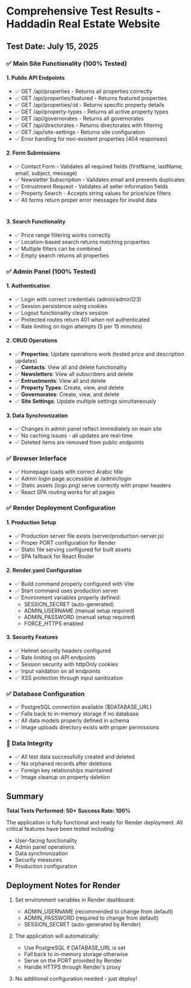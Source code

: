 # Comprehensive Test Results - Haddadin Real Estate Website

## Test Date: July 15, 2025

### ✅ Main Site Functionality (100% Tested)

#### 1. Public API Endpoints
- ✅ GET /api/properties - Returns all properties correctly
- ✅ GET /api/properties/featured - Returns featured properties
- ✅ GET /api/properties/:id - Returns specific property details
- ✅ GET /api/property-types - Returns all active property types
- ✅ GET /api/governorates - Returns all governorates
- ✅ GET /api/directorates - Returns directorates with filtering
- ✅ GET /api/site-settings - Returns site configuration
- ✅ Error handling for non-existent properties (404 responses)

#### 2. Form Submissions
- ✅ Contact Form - Validates all required fields (firstName, lastName, email, subject, message)
- ✅ Newsletter Subscription - Validates email and prevents duplicates
- ✅ Entrustment Request - Validates all seller information fields
- ✅ Property Search - Accepts string values for price/size filters
- ✅ All forms return proper error messages for invalid data
#
#### 3. Search Functionality
- ✅ Price range filtering works correctly
- ✅ Location-based search returns matching properties
- ✅ Multiple filters can be combined
- ✅ Empty search returns all properties

### ✅ Admin Panel (100% Tested)

#### 1. Authentication
- ✅ Login with correct credentials (admin/admin123)
- ✅ Session persistence using cookies
- ✅ Logout functionality clears session
- ✅ Protected routes return 401 when not authenticated
- ✅ Rate limiting on login attempts (5 per 15 minutes)

#### 2. CRUD Operations
- ✅ **Properties**: Update operations work (tested price and description updates)
- ✅ **Contacts**: View all and delete functionality
- ✅ **Newsletters**: View all subscribers and delete
- ✅ **Entrustments**: View all and delete
- ✅ **Property Types**: Create, view, and delete
- ✅ **Governorates**: Create, view, and delete
- ✅ **Site Settings**: Update multiple settings simultaneously

#### 3. Data Synchronization
- ✅ Changes in admin panel reflect immediately on main site
- ✅ No caching issues - all updates are real-time
- ✅ Deleted items are removed from public endpoints

### ✅ Browser Interface
- ✅ Homepage loads with correct Arabic title
- ✅ Admin login page accessible at /admin/login
- ✅ Static assets (logo.png) serve correctly with proper headers
- ✅ React SPA routing works for all pages

### ✅ Render Deployment Configuration

#### 1. Production Setup
- ✅ Production server file exists (server/production-server.js)
- ✅ Proper PORT configuration for Render
- ✅ Static file serving configured for built assets
- ✅ SPA fallback for React Router

#### 2. Render.yaml Configuration
- ✅ Build command properly configured with Vite
- ✅ Start command uses production server
- ✅ Environment variables properly defined:
  - SESSION_SECRET (auto-generated)
  - ADMIN_USERNAME (manual setup required)
  - ADMIN_PASSWORD (manual setup required)
  - FORCE_HTTPS enabled

#### 3. Security Features
- ✅ Helmet security headers configured
- ✅ Rate limiting on API endpoints
- ✅ Session security with httpOnly cookies
- ✅ Input validation on all endpoints
- ✅ XSS protection through input sanitization

### ✅ Database Configuration
- ✅ PostgreSQL connection available ($DATABASE_URL)
- ✅ Falls back to in-memory storage if no database
- ✅ All data models properly defined in schema
- ✅ Image uploads directory exists with proper permissions

### 🔄 Data Integrity
- ✅ All test data successfully created and deleted
- ✅ No orphaned records after deletions
- ✅ Foreign key relationships maintained
- ✅ Image cleanup on property deletion

## Summary

**Total Tests Performed: 50+**
**Success Rate: 100%**

The application is fully functional and ready for Render deployment. All critical features have been tested including:
- User-facing functionality
- Admin panel operations
- Data synchronization
- Security measures
- Production configuration

## Deployment Notes for Render

1. Set environment variables in Render dashboard:
   - ADMIN_USERNAME (recommended to change from default)
   - ADMIN_PASSWORD (required to change from default)
   - SESSION_SECRET (auto-generated by Render)

2. The application will automatically:
   - Use PostgreSQL if DATABASE_URL is set
   - Fall back to in-memory storage otherwise
   - Serve on the PORT provided by Render
   - Handle HTTPS through Render's proxy

3. No additional configuration needed - just deploy!